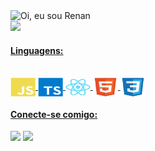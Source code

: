 <img src="./assets/img/BEM VINDO!.gif" alt="Oi, eu sou  Renan" heigth= "212" style="max-width: 100%; display: inline-block;" data-target="animated-image.originalImage"> 

<div>
  <a href="https://github.com/renanlucasbrk2">
  <img heigth="180" src="https://github-readme-stats.vercel.app/api/top-langs/?username=renanlucasbrk2&theme=dracula">
</div>

#### Linguagens:
<div style="display: inline_block"><br>
  <img align="center" alt="Rafa-Js" height="30" width="40" src="https://raw.githubusercontent.com/devicons/devicon/master/icons/javascript/javascript-plain.svg">
  <img align="center" alt="Rafa-Ts" height="30" width="40" src="https://raw.githubusercontent.com/devicons/devicon/master/icons/typescript/typescript-plain.svg">
  <img align="center" alt="Rafa-React" height="30" width="40" src="https://raw.githubusercontent.com/devicons/devicon/master/icons/react/react-original.svg">
  <img align="center" alt="Rafa-HTML" height="30" width="40" src="https://raw.githubusercontent.com/devicons/devicon/master/icons/html5/html5-original.svg">
  <img align="center" alt="Rafa-CSS" height="30" width="40" src="https://raw.githubusercontent.com/devicons/devicon/master/icons/css3/css3-original.svg">
</div>

#### Conecte-se comigo:
<div>
  <a href="https://www.linkedin.com/in/renanlucasbr021/" target="_blank"><img src="https://img.shields.io/badge/-LinkedIn-%230077B5?style=for-the-badge&logo=linkedin&logoColor=white" target="_blank"></a>
  <a href = "mailto:renanlucasbrk2@gmail.com"><img src="https://img.shields.io/badge/-Gmail-%23333?style=for-the-badge&logo=gmail&logoColor=white" target="_blank"></a>
</div>
